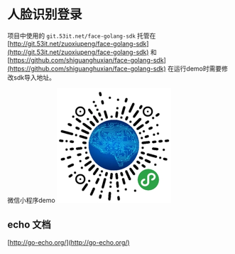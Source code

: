 # 人脸识别登录

项目中使用的 `git.53it.net/face-golang-sdk` 托管在[http://git.53it.net/zuoxiupeng/face-golang-sdk](http://git.53it.net/zuoxiupeng/face-golang-sdk) 和 [https://github.com/shiguanghuxian/face-golang-sdk](https://github.com/shiguanghuxian/face-golang-sdk) 在运行demo时需要修改sdk导入地址。

微信小程序demo
![](wxapp.jpg)

## echo 文档
[http://go-echo.org/](http://go-echo.org/)
